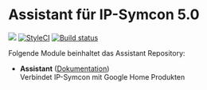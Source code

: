 # Assistant für IP-Symcon 5.0

<a href="https://www.symcon.de"><img src="https://img.shields.io/badge/IP--Symcon-5.0-blue.svg?style=flat-square"/></a>
<a href="https://styleci.io/repos/109567779/"><img src="https://styleci.io/repos/109567779/shield" alt="StyleCI"></a>
<a href="https://travis-ci.org/symcon/Assistant"><img src="https://img.shields.io/travis/symcon/Assistant/master.svg?style=flat-square" alt="Build status"></a>

Folgende Module beinhaltet das Assistant Repository:

- __Assistant__ ([Dokumentation](https://www.symcon.de/service/dokumentation/modulreferenz/google-assistant/))  
    Verbindet IP-Symcon mit Google Home Produkten